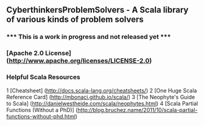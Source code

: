 ## CyberthinkersProblemSolvers - A Scala library of various kinds of problem solvers

### *** This is a work in progress and not released yet ***

### [Apache 2.0 License] (http://www.apache.org/licenses/LICENSE-2.0)

### Helpful Scala Resources
1 [Cheatsheet] (http://docs.scala-lang.org/cheatsheets/)
2 [One Huge Scala Reference Card] (http://mbonaci.github.io/scala/)
3 [The Neophyte's Guide to Scala] (http://danielwestheide.com/scala/neophytes.html)
4 [Scala Partial Functions (Without a PhD)] (http://blog.bruchez.name/2011/10/scala-partial-functions-without-phd.html)


